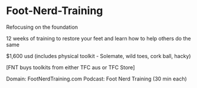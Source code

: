 # Foot-Nerd-Training

Refocusing on the foundation

12 weeks of training to restore your feet and learn how to help others do the same

$1,600 usd (includes physical toolkit - Solemate, wild toes, cork ball, hacky)

[FNT buys toolkits from either TFC aus or TFC Store]

Domain: FootNerdTraining.com
Podcast: Foot Nerd Training (30 min each)
